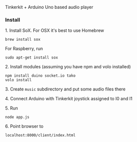 Tinkerkit + Arduino Uno based audio player

### Install 

1\. Install SoX. For OSX it's best to use Homebrew

```
brew install sox
```

For Raspberry, run

```
sudo apt-get install sox
```

2\. Install modules (assuming you have npm and volo installed)

```
npm install duino socket.io tako
volo install
```

3\. Create ```music``` subdirectory and put some audio files there

4\. Connect Arduino with Tinkerkit joystick assigned to I0 and I1

5\. Run

```
node app.js
```

6\. Point browser to

```
localhost:8000/client/index.html
```

